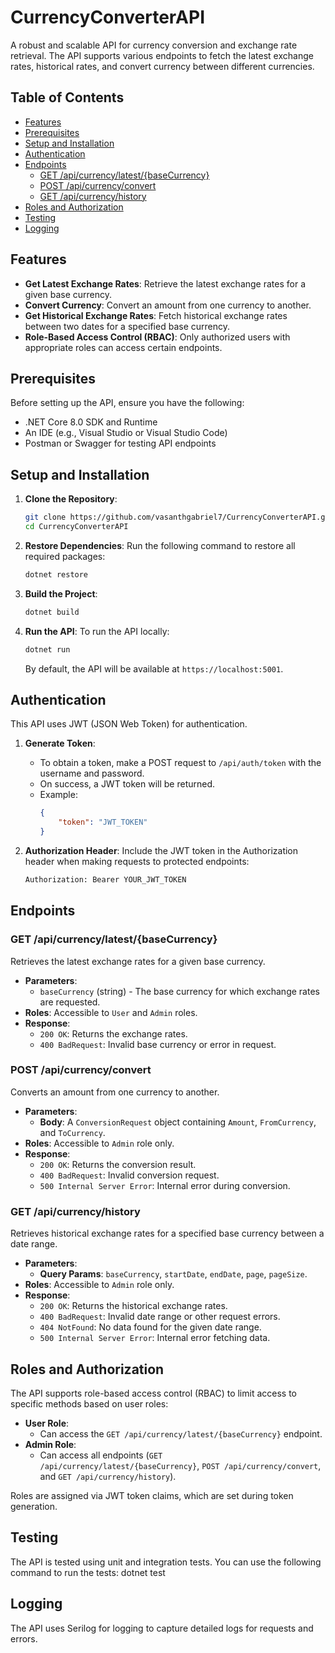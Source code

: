 # CurrencyConverterAPI

A robust and scalable API for currency conversion and exchange rate retrieval. The API supports various endpoints to fetch the latest exchange rates, historical rates, and convert currency between different currencies.

## Table of Contents
- [Features](#features)
- [Prerequisites](#prerequisites)
- [Setup and Installation](#setup-and-installation)
- [Authentication](#authentication)
- [Endpoints](#endpoints)
  - [GET /api/currency/latest/{baseCurrency}](#get-apicurrencylatestbasecurrency)
  - [POST /api/currency/convert](#post-apicurrencyconvert)
  - [GET /api/currency/history](#get-apicurrencyhistory)
- [Roles and Authorization](#roles-and-authorization)
- [Testing](#testing)
- [Logging](#logging)

## Features
- **Get Latest Exchange Rates**: Retrieve the latest exchange rates for a given base currency.
- **Convert Currency**: Convert an amount from one currency to another.
- **Get Historical Exchange Rates**: Fetch historical exchange rates between two dates for a specified base currency.
- **Role-Based Access Control (RBAC)**: Only authorized users with appropriate roles can access certain endpoints.

## Prerequisites
Before setting up the API, ensure you have the following:
- .NET Core 8.0 SDK and Runtime
- An IDE (e.g., Visual Studio or Visual Studio Code)
- Postman or Swagger for testing API endpoints

## Setup and Installation
1. **Clone the Repository**:
    ```bash
    git clone https://github.com/vasanthgabriel7/CurrencyConverterAPI.git
    cd CurrencyConverterAPI
    ```

2. **Restore Dependencies**: Run the following command to restore all required packages:
    ```bash
    dotnet restore
    ```

3. **Build the Project**:
    ```bash
    dotnet build
    ```

4. **Run the API**: To run the API locally:
    ```bash
    dotnet run
    ```
    By default, the API will be available at `https://localhost:5001`.

## Authentication
This API uses JWT (JSON Web Token) for authentication.

1. **Generate Token**:
    - To obtain a token, make a POST request to `/api/auth/token` with the username and password.
    - On success, a JWT token will be returned.
    - Example:
      ```json
      {
          "token": "JWT_TOKEN"
      }
      ```

2. **Authorization Header**: Include the JWT token in the Authorization header when making requests to protected endpoints:
    ```bash
    Authorization: Bearer YOUR_JWT_TOKEN
    ```

## Endpoints

### GET /api/currency/latest/{baseCurrency}
Retrieves the latest exchange rates for a given base currency.
- **Parameters**: 
  - `baseCurrency` (string) - The base currency for which exchange rates are requested.
- **Roles**: Accessible to `User` and `Admin` roles.
- **Response**:
  - `200 OK`: Returns the exchange rates.
  - `400 BadRequest`: Invalid base currency or error in request.

### POST /api/currency/convert
Converts an amount from one currency to another.
- **Parameters**:
  - **Body**: A `ConversionRequest` object containing `Amount`, `FromCurrency`, and `ToCurrency`.
- **Roles**: Accessible to `Admin` role only.
- **Response**:
  - `200 OK`: Returns the conversion result.
  - `400 BadRequest`: Invalid conversion request.
  - `500 Internal Server Error`: Internal error during conversion.

### GET /api/currency/history
Retrieves historical exchange rates for a specified base currency between a date range.
- **Parameters**:
  - **Query Params**: `baseCurrency`, `startDate`, `endDate`, `page`, `pageSize`.
- **Roles**: Accessible to `Admin` role only.
- **Response**:
  - `200 OK`: Returns the historical exchange rates.
  - `400 BadRequest`: Invalid date range or other request errors.
  - `404 NotFound`: No data found for the given date range.
  - `500 Internal Server Error`: Internal error fetching data.

## Roles and Authorization
The API supports role-based access control (RBAC) to limit access to specific methods based on user roles:
- **User Role**:
  - Can access the `GET /api/currency/latest/{baseCurrency}` endpoint.
- **Admin Role**:
  - Can access all endpoints (`GET /api/currency/latest/{baseCurrency}`, `POST /api/currency/convert`, and `GET /api/currency/history`).

Roles are assigned via JWT token claims, which are set during token generation.

## Testing
The API is tested using unit and integration tests. You can use the following command to run the tests:
dotnet test

## Logging
The API uses Serilog for logging to capture detailed logs for requests and errors.
